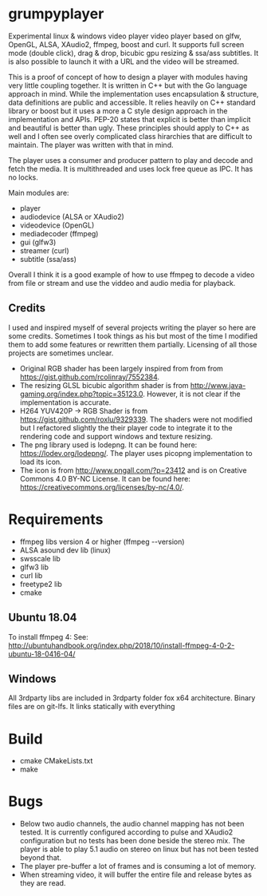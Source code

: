 # grumpyplayer

Experimental linux & windows video player video player based on glfw, OpenGL, ALSA, XAudio2, ffmpeg, boost and curl. It supports full screen mode (double click), drag & drop, bicubic gpu resizing & ssa/ass subtitles. It is also possible to launch it with a URL and the video will be streamed.

This is a proof of concept of how to design a player with modules having very little coupling together. It is written in C++ but with the Go language approach in mind. While the implementation uses encapsulation & structure, data definitions are public and accessible. It relies heavily on C++ standard library or boost but it uses a more a C style design approach in the implementation and APIs. PEP-20 states that explicit is better than implicit and beautiful is better than ugly. These principles should apply to C++ as well and I often see overly complicated class hirarchies that are difficult to maintain. The player was written with that in mind.

The player uses a consumer and producer pattern to play and decode and fetch the media. It is multithreaded and uses lock free queue as IPC. It has no locks.

Main modules are:
* player
* audiodevice (ALSA or XAudio2)
* videodevice (OpenGL)
* mediadecoder (ffmpeg)
* gui (glfw3)
* streamer (curl)
* subtitle (ssa/ass)

Overall I think it is a good example of how to use ffmpeg to decode a video from file or stream and use the viddeo and audio media for playback.

<h2>Credits</h2>

I used and inspired myself of several projects writing the player so here are some credits. Sometimes I took things as his but most of the time I modified them to add some features or rewritten them partially. Licensing of all those projects are sometimes unclear.

* Original RGB shader has been largely inspired from from from https://gist.github.com/rcolinray/7552384.
* The resizing GLSL bicubic algorithm shader is from http://www.java-gaming.org/index.php?topic=35123.0. However, it is not clear if the implementation is accurate.
* H264 YUV420P -> RGB Shader is from https://gist.github.com/roxlu/9329339. The shaders were not modified but I refactored slightly the their player code to integrate it to the rendering code and support windows and texture resizing.
* The png library used is lodepng. It can be found here: https://lodev.org/lodepng/. The player uses picopng implementation to load its icon. 
* The icon is from http://www.pngall.com/?p=23412 and is on Creative Commons 4.0 BY-NC License. It can be found here: https://creativecommons.org/licenses/by-nc/4.0/.

<h1>Requirements</h1>

 * ffmpeg libs version 4 or higher (ffmpeg --version)
 * ALSA asound dev lib (linux)
 * swsscale lib
 * glfw3 lib
 * curl lib
 * freetype2 lib
 * cmake
 
 <h2>Ubuntu 18.04</h2>
 
 To install ffmpeg 4:
 See: http://ubuntuhandbook.org/index.php/2018/10/install-ffmpeg-4-0-2-ubuntu-18-0416-04/
 
 <h2>Windows</h2>
 
All 3rdparty libs are included in 3rdparty folder fox x64 architecture. Binary files are on git-lfs. It links statically with everything

<h1>Build</h1>

* cmake CMakeLists.txt
* make

<h1>Bugs</h1>

* Below two audio channels, the audio channel mapping has not been tested. It is currently configured according to pulse and XAudio2 configuration but no tests has been done beside the stereo mix. The player is able to play 5.1 audio on stereo on linux but has not been tested beyond that.
* The player pre-buffer a lot of frames and is consuming a lot of memory.
* When streaming video, it will buffer the entire file and release bytes as they are read.
